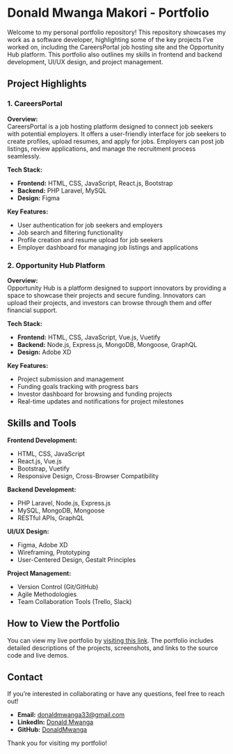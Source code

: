 # Donald Mwanga Makori - Portfolio

Welcome to my personal portfolio repository! This repository showcases my work as a software developer, highlighting some of the key projects I’ve worked on, including the CareersPortal job hosting site and the Opportunity Hub platform. This portfolio also outlines my skills in frontend and backend development, UI/UX design, and project management.

## Project Highlights

### 1. CareersPortal
**Overview:**  
CareersPortal is a job hosting platform designed to connect job seekers with potential employers. It offers a user-friendly interface for job seekers to create profiles, upload resumes, and apply for jobs. Employers can post job listings, review applications, and manage the recruitment process seamlessly.

**Tech Stack:**  
- **Frontend:** HTML, CSS, JavaScript, React.js, Bootstrap
- **Backend:** PHP Laravel, MySQL
- **Design:** Figma

**Key Features:**  
- User authentication for job seekers and employers
- Job search and filtering functionality
- Profile creation and resume upload for job seekers
- Employer dashboard for managing job listings and applications

### 2. Opportunity Hub Platform
**Overview:**  
Opportunity Hub is a platform designed to support innovators by providing a space to showcase their projects and secure funding. Innovators can upload their projects, and investors can browse through them and offer financial support.

**Tech Stack:**  
- **Frontend:** HTML, CSS, JavaScript, Vue.js, Vuetify
- **Backend:** Node.js, Express.js, MongoDB, Mongoose, GraphQL
- **Design:** Adobe XD

**Key Features:**  
- Project submission and management
- Funding goals tracking with progress bars
- Investor dashboard for browsing and funding projects
- Real-time updates and notifications for project milestones

## Skills and Tools
**Frontend Development:**  
- HTML, CSS, JavaScript
- React.js, Vue.js
- Bootstrap, Vuetify
- Responsive Design, Cross-Browser Compatibility

**Backend Development:**  
- PHP Laravel, Node.js, Express.js
- MySQL, MongoDB, Mongoose
- RESTful APIs, GraphQL

**UI/UX Design:**  
- Figma, Adobe XD
- Wireframing, Prototyping
- User-Centered Design, Gestalt Principles

**Project Management:**  
- Version Control (Git/GitHub)
- Agile Methodologies
- Team Collaboration Tools (Trello, Slack)

## How to View the Portfolio
You can view my live portfolio by [visiting this link](#https://dontoue.github.io). The portfolio includes detailed descriptions of the projects, screenshots, and links to the source code and live demos.

## Contact
If you’re interested in collaborating or have any questions, feel free to reach out!

- **Email:** [donaldmwanga33@gmail.com](mailto:donaldmwanga33@gmail.com)
- **LinkedIn:** [Donald Mwanga](https://www.linkedin.com/in/donald-mwanga-4bb5abba)
- **GitHub:** [DonaldMwanga](https://github.com/DonaldMwangaMakori)

Thank you for visiting my portfolio!
